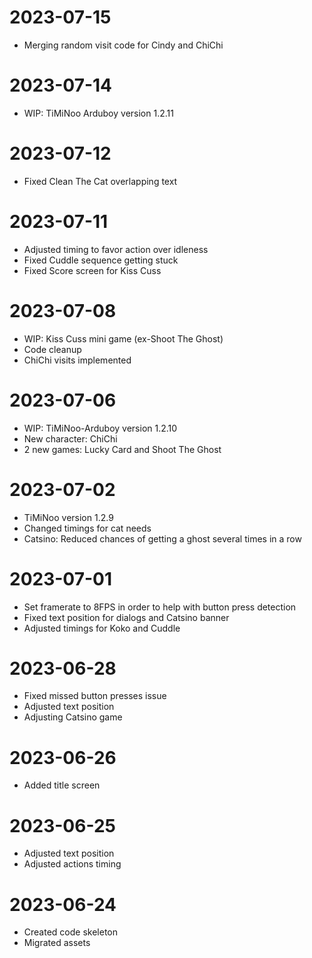 # 2023-07-15
- Merging random visit code for Cindy and ChiChi

# 2023-07-14
- WIP: TiMiNoo Arduboy version 1.2.11

# 2023-07-12
- Fixed Clean The Cat overlapping text

# 2023-07-11
- Adjusted timing to favor action over idleness
- Fixed Cuddle sequence getting stuck
- Fixed Score screen for Kiss Cuss

# 2023-07-08
- WIP: Kiss Cuss mini game (ex-Shoot The Ghost)
- Code cleanup
- ChiChi visits implemented

# 2023-07-06
- WIP: TiMiNoo-Arduboy version 1.2.10
- New character: ChiChi
- 2 new games: Lucky Card and Shoot The Ghost

# 2023-07-02
- TiMiNoo version 1.2.9
- Changed timings for cat needs
- Catsino: Reduced chances of getting a ghost several times in a row

# 2023-07-01
- Set framerate to 8FPS in order to help with button press detection
- Fixed text position for dialogs and Catsino banner
- Adjusted timings for Koko and Cuddle

# 2023-06-28
- Fixed missed button presses issue
- Adjusted text position
- Adjusting Catsino game

# 2023-06-26
- Added title screen

# 2023-06-25
- Adjusted text position
- Adjusted actions timing

# 2023-06-24
- Created code skeleton
- Migrated assets

